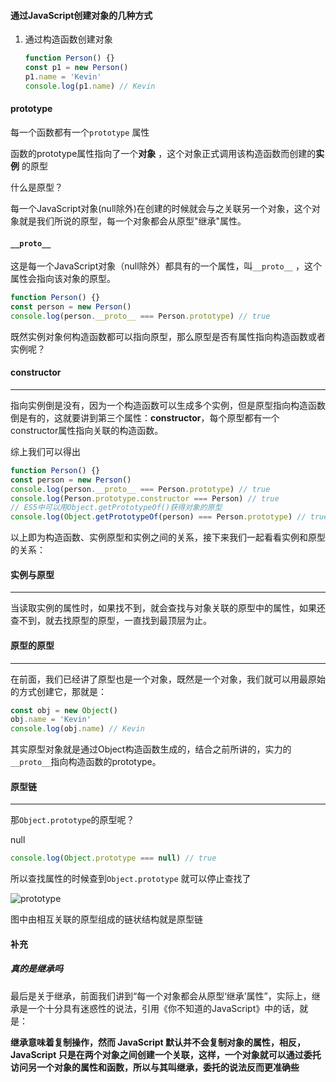 #### 通过JavaScript创建对象的几种方式

1. 通过构造函数创建对象

   ```javascript
   function Person() {}
   const p1 = new Person()
   p1.name = 'Kevin'
   console.log(p1.name) // Kevin
   ```



#### prototype

每一个函数都有一个`prototype` 属性

函数的prototype属性指向了一个**对象** ，这个对象正式调用该构造函数而创建的**实例** 的原型

什么是原型？

每一个JavaScript对象(null除外)在创建的时候就会与之关联另一个对象，这个对象就是我们所说的原型，每一个对象都会从原型"继承"属性。

#### `__proto__` 

这是每一个JavaScript对象（null除外）都具有的一个属性，叫`__proto__` ，这个属性会指向该对象的原型。

``` javascript
function Person() {}
const person = new Person()
console.log(person.__proto__ === Person.prototype) // true
```



既然实例对象何构造函数都可以指向原型，那么原型是否有属性指向构造函数或者实例呢？



#### constructor

------

指向实例倒是没有，因为一个构造函数可以生成多个实例，但是原型指向构造函数倒是有的，这就要讲到第三个属性：**constructor**，每个原型都有一个constructor属性指向关联的构造函数。 

综上我们可以得出

```javascript
function Person() {}
const person = new Person()
console.log(person.__proto__ === Person.prototype) // true
console.log(Person.prototype.constructor === Person) // true
// ES5中可以用Object.getPrototypeOf()获得对象的原型
console.log(Object.getPrototypeOf(person) === Person.prototype) // true
```

以上即为构造函数、实例原型和实例之间的关系，接下来我们一起看看实例和原型的关系：

#### 实例与原型

------

当读取实例的属性时，如果找不到，就会查找与对象关联的原型中的属性，如果还查不到，就去找原型的原型，一直找到最顶层为止。

#### 原型的原型

------

在前面，我们已经讲了原型也是一个对象，既然是一个对象，我们就可以用最原始的方式创建它，那就是：

```javascript
const obj = new Object()
obj.name = 'Kevin'
console.log(obj.name) // Kevin
```

其实原型对象就是通过Object构造函数生成的，结合之前所讲的，实力的`__proto__`指向构造函数的prototype。

#### 原型链

------

那`Object.prototype`的原型呢？

null

```javascript
console.log(Object.prototype === null) // true
```

所以查找属性的时候查到`Object.prototype` 就可以停止查找了

![prototype](C:\Users\user.DESKTOP-R005VRA\Pictures\prototype.jpg)

图中由相互关联的原型组成的链状结构就是原型链

#### 补充

##### 真的是继承吗

最后是关于继承，前面我们讲到“每一个对象都会从原型‘继承’属性”，实际上，继承是一个十分具有迷惑性的说法，引用《你不知道的JavaScript》中的话，就是：

**继承意味着复制操作，然而 JavaScript 默认并不会复制对象的属性，相反，JavaScript 只是在两个对象之间创建一个关联，这样，一个对象就可以通过委托访问另一个对象的属性和函数，所以与其叫继承，委托的说法反而更准确些**